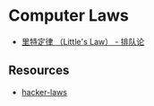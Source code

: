 # Computer Laws


* [里特定律 （Little's Law） - 排队论](Little.md)

## Resources
* [hacker-laws](https://github.com/dwmkerr/hacker-laws)
